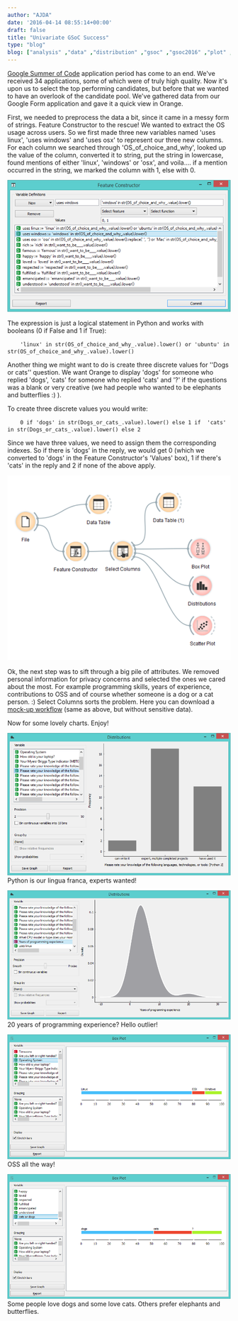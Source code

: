 ```yaml
---
author: "AJDA"
date: '2016-04-14 08:55:14+00:00'
draft: false
title: "Univariate GSoC Success"
type: "blog"
blog: ["analysis" ,"data" ,"distribution" ,"gsoc" ,"gsoc2016" ,"plot" ,"visualization"  ]
---
```


[Google Summer of Code](https://developers.google.com/open-source/gsoc/) application period has come to an end. We've received 34 applications, some of which were of truly high quality. Now it's upon us to select the top performing candidates, but before that we wanted to have an overlook of the candidate pool. We've gathered data from our Google Form application and gave it a quick view in Orange.

First, we needed to preprocess the data a bit, since it came in a messy form of strings. Feature Constructor to the rescue! We wanted to extract the OS usage across users. So we first made three new variables named 'uses linux', 'uses windows' and 'uses osx' to represent our three new columns. For each column we searched through 'OS_of_choice_and_why', looked up the value of the column, converted it to string, put the string in lowercase, found mentions of either 'linux', 'windows' or 'osx', and voila.... if a mention occurred in the string, we marked the column with 1, else with 0.



![](blog10.png)


The expression is just a logical statement in Python and works with booleans (0 if False and 1 if True):

```
    'linux' in str(OS_of_choice_and_why_.value).lower() or 'ubuntu' in str(OS_of_choice_and_why_.value).lower()
```



Another thing we might want to do is create three discrete values for ''Dogs or cats'' question. We want Orange to display 'dogs' for someone who replied 'dogs', 'cats' for someone who replied 'cats' and '?' if the questions was a blank or very creative (we had people who wanted to be elephants and butterflies :) ).

To create three discrete values you would write:

```
    0 if 'dogs' in str(Dogs_or_cats_.value).lower() else 1 if  'cats' in str(Dogs_or_cats_.value).lower() else 2
```

Since we have three values, we need to assign them the corresponding indexes. So if there is 'dogs' in the reply, we would get 0 (which we converted to 'dogs' in the Feature Constructor's 'Values' box), 1 if there's 'cats' in the reply and 2 if none of the above apply.

![](blog9.png)


Ok, the next step was to sift through a big pile of attributes. We removed personal information for privacy concerns and selected the ones we cared about the most. For example programming skills, years of experience, contributions to OSS and of course whether someone is a dog or a cat person. :) Select Columns sorts the problem. Here you can download a [mock-up workflow](http://s000.tinyupload.com/?file_id=18444941737485155585) (same as above, but without sensitive data).

Now for some lovely charts. Enjoy!

![](blog5.png)
Python is our lingua franca, experts wanted!



![](blog8.png)
20 years of programming experience? Hello outlier!



![](blog2.png)
OSS all the way!



![](blog3.png)
Some people love dogs and some love cats. Others prefer elephants and butterflies.




